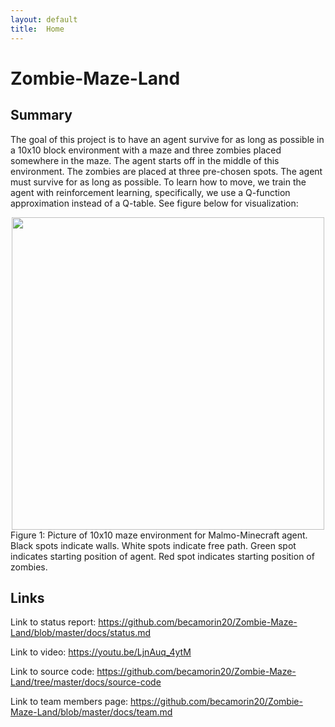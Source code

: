 ```yaml
---
layout: default
title:  Home
---
```


# Zombie-Maze-Land

## Summary
The goal of this project is to have an agent survive for as long as possible in a 10x10 block environment with a maze and three zombies placed somewhere in the maze. The agent starts off in the middle of this environment. The zombies are placed at three pre-chosen spots. The agent must survive for as long as possible. To learn how to move, we train the agent with reinforcement learning, specifically, we use a Q-function approximation instead of a Q-table. See figure below for visualization:
<div align="center"><img src="//raw.githubusercontent.com/becamorin20/Zombie-Maze-Land/blob/master/docs/images/maze.png" width="500"></div>
Figure 1: Picture of 10x10 maze environment for Malmo-Minecraft agent. Black spots indicate walls. White spots indicate free path. Green spot indicates starting position of agent. Red spot indicates starting position of zombies.

## Links
Link to status report: https://github.com/becamorin20/Zombie-Maze-Land/blob/master/docs/status.md

Link to video: https://youtu.be/LjnAuq_4ytM

Link to source code: https://github.com/becamorin20/Zombie-Maze-Land/tree/master/docs/source-code

Link to team members page: https://github.com/becamorin20/Zombie-Maze-Land/blob/master/docs/team.md


